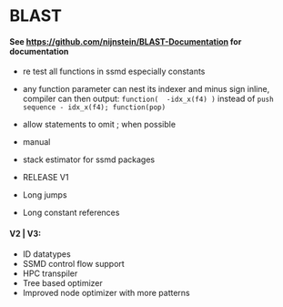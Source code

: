 # BLAST
#### See https://github.com/nijnstein/BLAST-Documentation for documentation


- re test all functions in ssmd especially constants
- any function parameter can nest its indexer and minus sign inline, compiler can then output:
  ` function(  -idx_x(f4) ) ` instead of ` push sequence - idx_x(f4); function(pop) ` 

- allow statements to omit ; when possible 

- manual
- stack estimator for ssmd packages

- RELEASE V1
 
- Long jumps
- Long constant references

#### V2 | V3:

- ID datatypes
- SSMD control flow support
- HPC transpiler
- Tree based optimizer
- Improved node optimizer with more patterns
